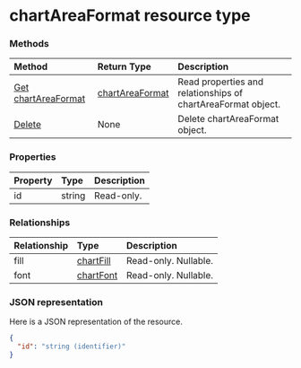 # chartAreaFormat resource type




### Methods

| Method		   | Return Type	|Description|
|:---------------|:--------|:----------|
|[Get chartAreaFormat](../api/chartareaformat_get.md) | [chartAreaFormat](chartareaformat.md) |Read properties and relationships of chartAreaFormat object.|
|[Delete](../api/chartareaformat_delete.md) | None |Delete chartAreaFormat object. |

### Properties
| Property	   | Type	|Description|
|:---------------|:--------|:----------|
|id|string| Read-only.|

### Relationships
| Relationship | Type	|Description|
|:---------------|:--------|:----------|
|fill|[chartFill](chartfill.md)| Read-only. Nullable.|
|font|[chartFont](chartfont.md)| Read-only. Nullable.|

### JSON representation

Here is a JSON representation of the resource.

<!-- {
  "blockType": "resource",
  "optionalProperties": [

  ],
  "@odata.type": "microsoft.graph.chartAreaFormat"
}-->

```json
{
  "id": "string (identifier)"
}

```

<!-- uuid: 8fcb5dbc-d5aa-4681-8e31-b001d5168d79
2015-10-25 14:57:30 UTC -->
<!-- {
  "type": "#page.annotation",
  "description": "chartAreaFormat resource",
  "keywords": "",
  "section": "documentation",
  "tocPath": ""
}-->